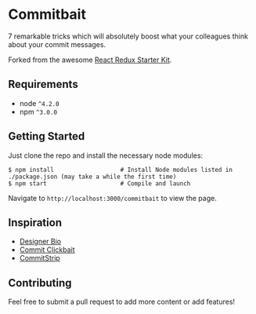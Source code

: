 Commitbait
==========

7 remarkable tricks which will absolutely boost what your colleagues think about your commit messages.

Forked from the awesome [React Redux Starter Kit](https://github.com/nusmodifications/react-redux-starter).

Requirements
------------

* node `^4.2.0`
* npm `^3.0.0`

Getting Started
---------------

Just clone the repo and install the necessary node modules:

```shell
$ npm install                   # Install Node modules listed in ./package.json (may take a while the first time)
$ npm start                     # Compile and launch
```

Navigate to `http://localhost:3000/commitbait` to view the page.

Inspiration
-----

- [Designer Bio](http://lab.sulko.co/designer-bio/)
- [Commit Clickbait](https://github.com/cmcculloh/commit-clickbait)
- [CommitStrip](http://www.commitstrip.com/en/2014/08/07/our-cto-has-discovered-an-incredible-way-of-making-developers-read-his-commit-messages-you-wont-even-believe-how-he-did-it/)

Contributing
------------

Feel free to submit a pull request to add more content or add features!

